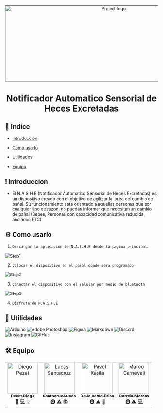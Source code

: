 <p align="center">
  <a href="" rel="noopener">
 <img width=700px height=250px src="https://imgur.com/3Oe17xB.png" alt="Project logo"></a>
</p>

<h1 align="center">Notificador Automatico Sensorial de Heces Excretadas</h1>

</p>



## 📝 Indice

- [Introduccion](#about)

- [Como usarlo](#getting_started)

- [Utilidades](#built_using)

- [Equipo](#authors)





## ❕ Introduccion <a name = "about"></a>
- El N.A.S.H.E (Notificador Automatico Sensorial de Heces Excretadas) es un dispositivo creado con el objetivo de agilizar la tarea del cambio de pañal. Su funcionamiento esta orientado a aquellas personas que por cualquier tipo de razon, no puedan informar que necesitan un cambio de pañal (Bebes, Personas con capacidad comunicativa reducida, ancianos ETC)

## ⚙ Como usarlo <a name = "getting_started"></a>

1. `Descargar la aplicacion de N.A.S.H.E desde la pagina principal.`

  ![Step1](https://imgur.com/uBzuM8a.png)

2. `Colocar el dispositivo en el pañal donde sera programado`

  ![Step2](https://imgur.com/OUc77RZ.png)

3. `Conectar el dispositivo con el celular por medio de bluetooth`

  ![Step3](https://imgur.com/BW6F3iQ.png)

4. `Disfrute de N.A.S.H.E`


## 🔨 Utilidades <a name = "built_using"></a>
 ![Arduino](https://img.shields.io/badge/-Arduino-00979D?style=for-the-badge&logo=Arduino&logoColor=white)
 ![Adobe Photoshop](https://img.shields.io/badge/adobe%20photoshop-%2331A8FF.svg?style=for-the-badge&logo=adobe%20photoshop&logoColor=white)
 ![Figma](https://img.shields.io/badge/figma-%23F24E1E.svg?style=for-the-badge&logo=figma&logoColor=white)
 ![Markdown](https://img.shields.io/badge/markdown-%23000000.svg?style=for-the-badge&logo=markdown&logoColor=white)
 ![Discord](https://img.shields.io/badge/Nashe-%237289DA.svg?style=for-the-badge&logo=discord&logoColor=white)
 ![Instagram](https://img.shields.io/badge/Instagram-%23E4405F.svg?style=for-the-badge&logo=Instagram&logoColor=white)
 ![GitHub](https://img.shields.io/badge/github-%23121011.svg?style=for-the-badge&logo=github&logoColor=white)

## 🛠 Equipo <a name = "authors"></a>

<table>
  <tbody>
    <tr>
      <td align="center"><a href="https://github.com/diegohpezet"><img src="https://avatars.githubusercontent.com/u/74683374?v=4?s=100" width="100px;" alt="Diego Pezet"/><br /><sub><b>Pezet Diego</b></sub></a><br/><a href=asd title="Diseño">🎨</a>  <a href=asd title="Programacion">💻</a> <a href=asd title="Idea Inicial">💡</a></td>
      <td align="center"><a href="https://github.com/lincNx"><img src="https://avatars.githubusercontent.com/u/56304084?v=4?s=100" width="100px;" alt="Lucas Santacruz"/><br /><sub><b>Santacruz Lucas</b></sub></a><br /><a href="#infra-lukepistrol" title="Infraestructura (Hosting, Herramientas, etc)">🚇</a> <a href="https://github.com/CodeEditApp/CodeEdit/commits?author=lukepistrol" title="Tests">⚠️</a> <a href="https://github.com/CodeEditApp/CodeEdit/commits?author=lukepistrol" title="Documentacion">📚</a></td>  
      <td align="center"><a href="https://github.com/Brisa-dlC"><img src="https://avatars.githubusercontent.com/u/101837577?v=4?s=100" width="100px;" alt="Pavel Kasila"/><br /><sub><b>De la cerda Brisa</b></sub></a><br /><a href="#infra-pkasila" title="Infraestructura (Hosting, Herramientas, etc)">🚇</a> <a href="https://github.com/CodeEditApp/CodeEdit/commits?author=pkasila" title="Tests">⚠️</a> <a href="https://github.com/CodeEditApp/CodeEdit/commits?author=pkasila" title="Diseño">🎨</a></td> 
      <td align="center"><a href="https://github.com/Elmuri"><img src="https://avatars.githubusercontent.com/u/101751763?v=4?s=100" width="100px;" alt="Marco Carnevali"/><br /><sub><b>Correia Marcos</b></sub></a><br /><a href="#infra-MarcoCarnevali" title="Infraestructura (Hosting, Herramientas, etc)">🚇</a> <a href="https://github.com/CodeEditApp/CodeEdit/commits?author=MarcoCarnevali" title="Tests">⚠️</a> <a href="https://github.com/CodeEditApp/CodeEdit/commits?author=MarcoCarnevali" title="Programacion">💻</a></td>     
    </tr>
  </tbody>
</table>
